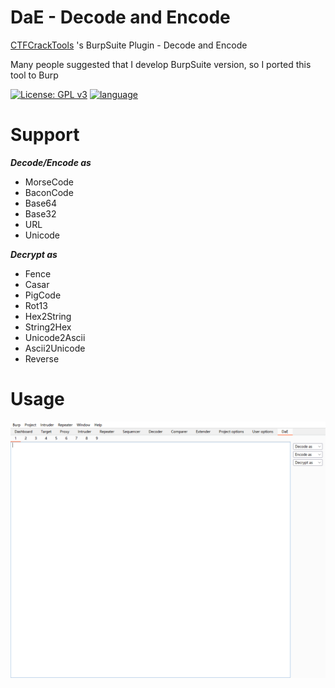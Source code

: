 # DaE - Decode and Encode
[CTFCrackTools](https://github.com/Acmesec/CTFCrackTools) 's BurpSuite Plugin - Decode and Encode

Many people suggested that I develop BurpSuite version, so I ported this tool to Burp

 [![License: GPL v3](https://img.shields.io/badge/License-GPL%20v3-blue.svg)](https://github.com/0Chencc/DaE/blob/main/LICENSE)
 [![language](https://img.shields.io/badge/Language-Java/Kotlin-orange.svg)](https://github.com/0Chencc/DaE/)
# Support

***Decode/Encode as***
 - MorseCode
 - BaconCode
 - Base64
 - Base32
 - URL
 - Unicode

***Decrypt as***
 - Fence
 - Casar
 - PigCode
 - Rot13
 - Hex2String
 - String2Hex
 - Unicode2Ascii
 - Ascii2Unicode
 - Reverse

# Usage
![](img/1.png)

